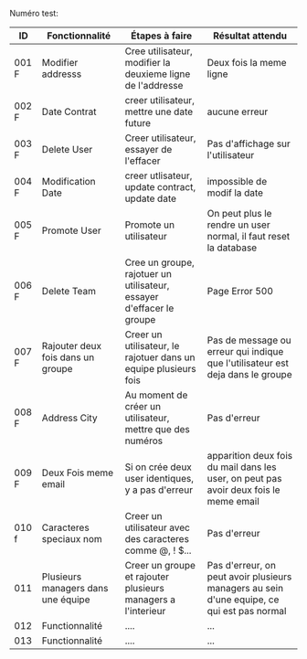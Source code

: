 Numéro test:

| ID  | Fonctionnalité  | Étapes à faire | Résultat attendu|
|-----|-----------------|----------------|-----------------|
| 001 F| Modifier addresss  | Cree utilisateur, modifier la deuxieme ligne de l'addresse | Deux fois la meme ligne |
| 002 F | Date Contrat    | creer utilisateur, mettre une date future| aucune erreur |
| 003 F| Delete User  | Creer utilisateur, essayer de l'effacer | Pas d'affichage sur l'utilisateur |
| 004 F| Modification Date  | creer utlisateur, update contract, update date |impossible de modif la date|
| 005 F| Promote User  | Promote un utilisateur | On peut plus le rendre un user normal, il faut reset la database |
| 006 F| Delete Team     | Cree un groupe, rajotuer un utilisateur, essayer d'effacer le groupe | Page Error 500 |
| 007 F| Rajouter deux fois dans un groupe  | Creer un utilisateur, le rajotuer dans un equipe plusieurs fois | Pas de message ou erreur qui indique que l'utilisateur est deja dans le groupe |
| 008 F| Address City  | Au moment de créer un utilisateur, mettre que des numéros | Pas d'erreur |
| 009 F| Deux Fois meme email  | Si on crée deux user identiques, y a pas d'erreur | apparition deux fois du mail dans les user, on peut pas avoir deux fois le meme email |
| 010 f| Caracteres speciaux nom  | Creer un utilisateur avec des caracteres comme @, ! $... | Pas d'erreur |
| 011 | Plusieurs managers dans une équipe  | Creer un groupe et rajouter plusieurs managers a l'interieur | Pas d'erreur, on peut avoir plusieurs managers au sein d'une equipe, ce qui est pas normal |
| 012 | Functionnalité  | .... | ...|
| 013 | Functionnalité  | .... | ...|

